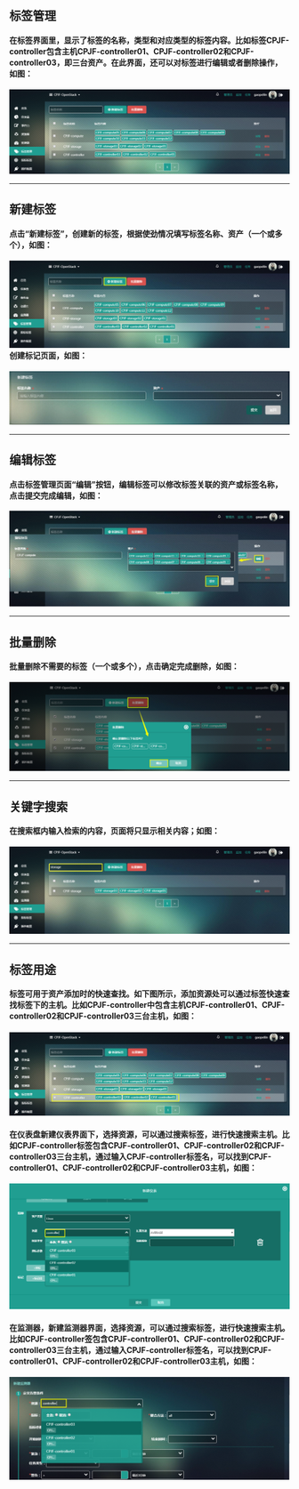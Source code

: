 ## 标签管理

#### 在**标签**界面里，显示了标签的名称，类型和对应类型的标签内容。比如标签CPJF-controller包含主机CPJF-controller01、CPJF-controller02和CPJF-controller03，即三台资产。在此界面，还可以对标签进行编辑或者删除操作，如图：

![](/assets/监控标签管理.png)

---

## 新建标签

#### 点击“新建标签”，创建新的标签，根据使劲情况填写标签名称、资产（一个或多个），如图：

#### ![](/assets/监控新建标签.png)创建标记页面，如图：

![](/assets/监控标签.png)

---

## 编辑标签

#### 点击标签管理页面“编辑”按钮，编辑标签可以修改标签关联的资产或标签名称，点击提交完成编辑，如图：

![](/assets/编辑标签.jpg)

---

## 批量删除

#### 批量删除不需要的标签（一个或多个），点击确定完成删除，如图：

![](/assets/监控删除标签.png)

---

## 关键字搜索

#### 在搜索框内输入检索的内容，页面将只显示相关内容；如图：

![](/assets/监控搜索标签.png)

---

## 标签用途

#### 标签可用于资产添加时的快速查找。如下图所示，添加资源处可以通过标签快速查找标签下的主机。比如CPJF-controller中包含主机CPJF-controller01、CPJF-controller02和CPJF-controller03三台主机，如图：

#### ![](/assets/监控标签用途.png)

#### 在仪表盘新建仪表界面下，选择资源，可以通过搜索标签，进行快速搜索主机。比如CPJF-controller标签包含CPJF-controller01、CPJF-controller02和CPJF-controller03三台主机，通过输入CPJF-controller标签名，可以找到CPJF-controller01、CPJF-controller02和CPJF-controller03主机，如图：

#### ![](/assets/标签用途1监控.png)

#### 

#### 在监测器，新建监测器界面，选择资源，可以通过搜索标签，进行快速搜索主机。比如CPJF-controller签包含CPJF-controller01、CPJF-controller02和CPJF-controller03三台主机，通过输入CPJF-controller标签名，可以找到CPJF-controller01、CPJF-controller02和CPJF-controller03主机，如图：

#### ![](/assets/标签用途3监控.png)



